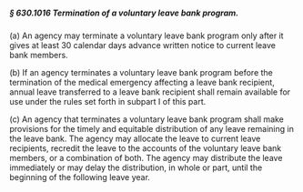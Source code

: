 ##### § 630.1016 Termination of a voluntary leave bank program. #####

(a) An agency may terminate a voluntary leave bank program only after it gives at least 30 calendar days advance written notice to current leave bank members.

(b) If an agency terminates a voluntary leave bank program before the termination of the medical emergency affecting a leave bank recipient, annual leave transferred to a leave bank recipient shall remain available for use under the rules set forth in subpart I of this part.

(c) An agency that terminates a voluntary leave bank program shall make provisions for the timely and equitable distribution of any leave remaining in the leave bank. The agency may allocate the leave to current leave recipients, recredit the leave to the accounts of the voluntary leave bank members, or a combination of both. The agency may distribute the leave immediately or may delay the distribution, in whole or part, until the beginning of the following leave year.